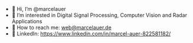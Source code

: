 - 👋 Hi, I’m @marcelauer
- 👀 I’m interested in Digital Signal Processing, Computer Vision and Radar Applications
- 📧 How to reach me: [web@marcelauer.de](mailto:web@marcelauer.de)
- 🔗 LinkedIn: https://www.linkedin.com/in/marcel-auer-822581182/

<!---
marcelauer/marcelauer is a ✨ special ✨ repository because its `README.md` (this file) appears on your GitHub profile.
You can click the Preview link to take a look at your changes.
--->
